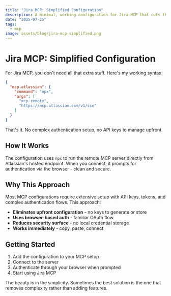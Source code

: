 ```yaml
---
title: "Jira MCP: Simplified Configuration"
description: A minimal, working configuration for Jira MCP that cuts through the complexity. Get started with Atlassian's Model Context Protocol in under 30 seconds.
date: "2025-07-25"
tags:
  - mcp
image: assets/blog/jira-mcp-simplified.png
---
```


# Jira MCP: Simplified Configuration

For Jira MCP, you don't need all that extra stuff. Here's my working syntax:

```json
{
  "mcp-atlassian": {
    "command": "npx",
    "args": [
      "mcp-remote",
      "https://mcp.atlassian.com/v1/sse"
    ]
  }
}
```

That's it. No complex authentication setup, no API keys to manage upfront.

## How It Works

The configuration uses `npx` to run the remote MCP server directly from Atlassian's hosted endpoint. When you connect, it prompts for authentication via the browser - clean and secure.

## Why This Approach

Most MCP configurations require extensive setup with API keys, tokens, and complex authentication flows. This approach:

* **Eliminates upfront configuration** - no keys to generate or store
* **Uses browser-based auth** - familiar OAuth flow
* **Reduces security surface** - no local credential storage
* **Works immediately** - copy, paste, connect

## Getting Started

1. Add the configuration to your MCP setup
2. Connect to the server
3. Authenticate through your browser when prompted
4. Start using Jira MCP

The beauty is in the simplicity. Sometimes the best solution is the one that removes complexity rather than adding features.

